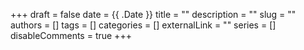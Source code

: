 +++
draft = false
date = {{ .Date }}
title = ""
description = ""
slug = ""
authors = []
tags = []
categories = []
externalLink = ""
series = []
disableComments = true
+++
